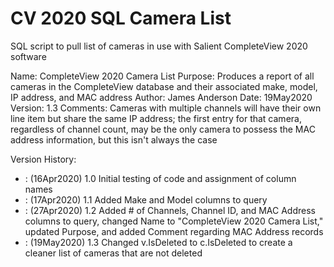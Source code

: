 # CV 2020 SQL Camera List
SQL script to pull list of cameras in use with Salient CompleteView 2020 software

Name:       CompleteView 2020 Camera List
Purpose:    Produces a report of all cameras in the CompleteView database and their associated make, model, IP address, and MAC address
Author:     James Anderson
Date:       19May2020
Version:    1.3
Comments:   Cameras with multiple channels will have their own line item but share the same IP address; the first entry for that camera, regardless of channel count, may be the only camera to possess the MAC address information, but this isn't always the case

Version History:
 -  :		(16Apr2020) 1.0 Initial testing of code and assignment of column names
 -  :		(17Apr2020) 1.1 Added Make and Model columns to query
 -  :		(27Apr2020) 1.2 Added # of Channels, Channel ID, and MAC Address columns to query, changed Name to "CompleteView 2020 Camera List," updated Purpose, and added Comment regarding MAC Address records
 -  :		(19May2020) 1.3 Changed v.IsDeleted to c.IsDeleted to create a cleaner list of cameras that are not deleted